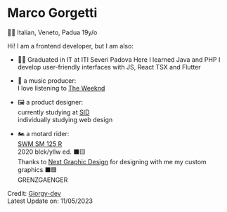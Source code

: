 #  Marco Gorgetti
🤌🏻 Italian, Veneto, Padua
19y/o

Hi! I am a frontend developer, but I am also:
 
 - 👨‍🎓 Graduated in IT at ITI Severi Padova
    Here I learned Java and PHP
    I develop user-friendly interfaces with JS, React TSX and Flutter

 - 🎵 a music producer: <br>
    I love listening to [The Weeknd](https://www.theweeknd.com) <br>
 
 - 🖼️ a product designer: <br>
    currently studying at [SID](https://www.scuolaitalianadesign.com)<br>
    individually studying web design

 - 🏍️ a motard rider: <br>
    [SWM SM 125 R](https://swm-motorcycles.it/it/product/sm-125-r/) <br>
    2020 blck/yllw ed. ⬛🟨<br>
    Thanks to [Next Graphic Design](https://www.nextgd.it) for designing with me my custom graphics ⬛🟦 <br>
    GRENZGAENGER

Credit: [Giorgy-dev](https://github.com/Giorgy-dev)             
Latest Update on: 11/05/2023
